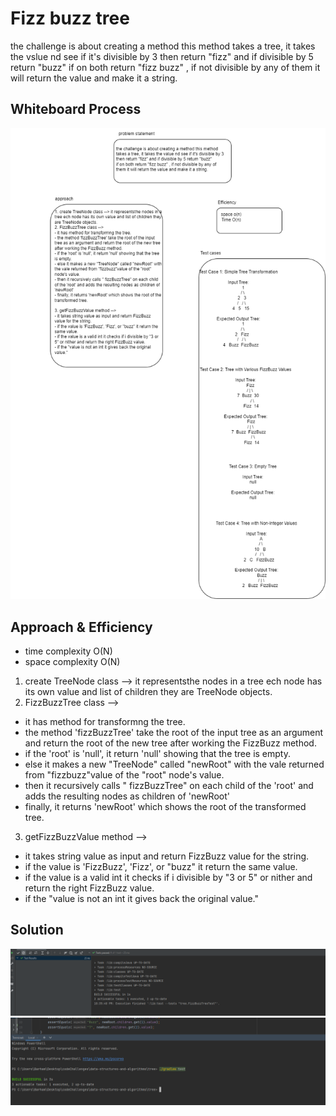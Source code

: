 # Fizz buzz tree 
the challenge is about creating a method this method takes a tree, it takes the vslue nd see if it's divisible by 3 then return "fizz" and if divisible by 5 return "buzz"
if on both return "fizz buzz" , if not divisible by any of them it will return the value and make it a string.
## Whiteboard Process
![code18.png](code18.png)
## Approach & Efficiency

- time complexity O(N)
- space complexity O(N)

1. create TreeNode class --> it representsthe nodes in a tree ech node has its own value and list of children they are TreeNode objects.
2. FizzBuzzTree class --> 
- it has method for transformng the tree.
- the method 'fizzBuzzTree' take the root of the input tree as an argument and return the root of the new tree after working the FizzBuzz method.
- if the 'root' is 'null', it return 'null' showing that the tree is empty.
- else it makes a new "TreeNode" called "newRoot" with the vale returned from "fizzbuzz"value of the "root" node's value.
- then it recursively calls " fizzBuzzTree" on each child of the 'root' and adds the resulting nodes as children of 'newRoot'
- finally, it returns 'newRoot' which shows the root of the transformed tree.

3. getFizzBuzzValue method --> 
- it takes string value as input and return FizzBuzz  value for the string.
- if the value is 'FizzBuzz', 'Fizz', or "buzz" it return the same value.
- if the value is a valid int it checks if i divisible by "3 or 5" or nither and return the right FizzBuzz value.
- if the "value is not an int it gives back the original value."

## Solution
![18 1.PNG](18%201.PNG)
![18 2.PNG](18%202.PNG)
